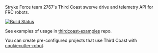 Stryke Force team 2767's Third Coast swerve drive and telemetry API for FRC robots.

[![Build Status](https://travis-ci.org/strykeforce/thirdcoast.svg?branch=master)](https://travis-ci.org/strykeforce/thirdcoast)

See examples of usage in [thirdcoast-examples](https://github.com/strykeforce/thirdcoast-examples) repo.

You can create pre-configured projects that use Third Coast with [cookiecutter-robot](https://github.com/strykeforce/cookiecutter-robot).
